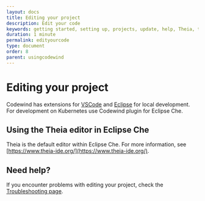 ```yaml
---
layout: docs
title: Editing your project
description: Edit your code
keywords: getting started, setting up, projects, update, help, Theia, test, edit, Theia editor, using own IDE, empty page, refresh, credentials, default editor, Node.js profiling support, code highlighting, JavaScript file
duration: 1 minute
permalink: edityourcode
type: document
order: 8
parent: usingcodewind
---
```


# Editing your project

Codewind has extensions for [VSCode](https://marketplace.visualstudio.com/items?itemName=IBM.codewind) and [Eclipse](https://marketplace.eclipse.org/content/codewind) for local development. For development on Kubernetes use Codewind plugin for Eclipse Che.

## Using the Theia editor in Eclipse Che
Theia is the default editor within Eclipse Che. For more information, see [https://www.theia-ide.org/](https://www.theia-ide.org/).

## Need help?
If you encounter problems with editing your project, check the [Troubleshooting page](troubleshooting#editing-your-project).

